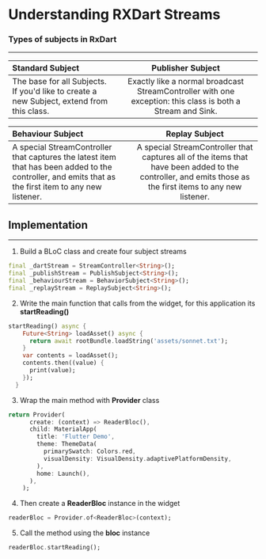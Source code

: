 # Understanding RXDart Streams

### Types of subjects in RxDart

---

| Standard Subject      | Publisher Subject |
| :---        |    :----:   |
| The base for all Subjects. If you'd like to create a new Subject, extend from this class.      | Exactly like a normal broadcast StreamController with one exception: this class is both a Stream and Sink.       | 

| Behaviour Subject      | Replay Subject |
| :---        |    :----:   |
| A special StreamController that captures the latest item that has been added to the controller, and emits that as the first item to any new listener.   | A special StreamController that captures all of the items that have been added to the controller, and emits those as the first items to any new listener.        | 







## Implementation

---

1. Build a BLoC class and create four subject streams

```dart
final _dartStream = StreamController<String>();
final _publishStream = PublishSubject<String>();
final _behaviourStream = BehaviorSubject<String>();
final _replayStream = ReplaySubject<String>();
```

  2.  Write the main function that calls from the widget, for this application its **startReading()**

```dart
startReading() async {
    Future<String> loadAsset() async {
      return await rootBundle.loadString('assets/sonnet.txt');
    }
    var contents = loadAsset();
    contents.then((value) {
      print(value);
    });
  }
```

3.  Wrap the main method with **Provider** class

```dart
return Provider(
      create: (context) => ReaderBloc(),
      child: MaterialApp(
        title: 'Flutter Demo',
        theme: ThemeData(
          primarySwatch: Colors.red,
          visualDensity: VisualDensity.adaptivePlatformDensity,
        ),
        home: Launch(),
      ),
    );
```

 4.   Then create a **ReaderBloc** instance in the widget

```dart
readerBloc = Provider.of<ReaderBloc>(context);
```

 5.   Call the method using the **bloc** instance  

```dart
readerBloc.startReading();
```

